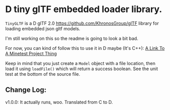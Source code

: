 # D tiny glTF embedded loader library.

`TinyGLTF` is a D glTF 2.0 https://github.com/KhronosGroup/glTF library for loading embedded json gltf models.

I'm still working on this so the readme is going to look a bit bad.

For now, you can kind of follow this to use it in D maybe (It's C++):
[A Link To A Minetest Project Thing](https://github.com/jordan4ibanez/irrlicht/blob/feat/gltf-loader/source/Irrlicht/CGLTFMeshFileLoader.cpp#L715)



Keep in mind that you just create a ``Model`` object with a file location, then load it using ``loadFile()`` which will return a success boolean. See the unit test at the bottom of the source file.

## Change Log: 

v1.0.0: It actually runs, woo. Translated from C to D.